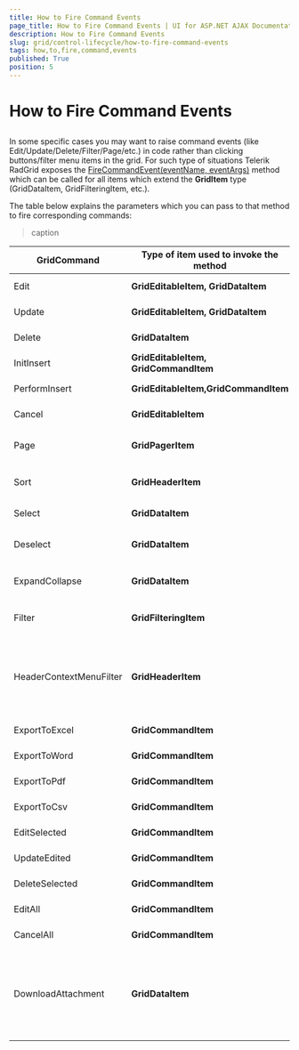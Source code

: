 ```yaml
---
title: How to Fire Command Events
page_title: How to Fire Command Events | UI for ASP.NET AJAX Documentation
description: How to Fire Command Events
slug: grid/control-lifecycle/how-to-fire-command-events
tags: how,to,fire,command,events
published: True
position: 5
---
```


# How to Fire Command Events



## 

In some specific cases you may want to raise command events (like Edit/Update/Delete/Filter/Page/etc.) in code rather than clicking buttons/filter menu items in the grid. For such type of situations Telerik RadGrid exposes the [ FireCommandEvent(eventName, eventArgs)]() method which can be called for all items which extend the __GridItem__ type (GridDataItem, GridFilteringItem, etc.).

The table below explains the parameters which you can pass to that method to fire corresponding commands:


>caption  

| GridCommand | Type of item used to invoke the method | FireCommandEvent syntax | eventArgs details |
| ------ | ------ | ------ | ------ |
|Edit| __GridEditableItem, GridDataItem__ |FireCommandEvent("Edit", GridCommandEventArgs)|Required but not usedExample: FireCommandEvent("Edit", String.Empty)|
|Update| __GridEditableItem, GridDataItem__ |FireCommandEvent("Update", GridCommandEventArgs)|Required but not usedExample: FireCommandEvent("Update", String.Empty)|
|Delete| __GridDataItem__ |FireCommandEvent("Delete", GridCommandEventArgs)|Required but not usedFireCommandEvent("Delete", String.Empty)|
|InitInsert| __GridEditableItem, GridCommandItem__ |FireCommandEvent("InitInsert", GridCommandEventArgs)|Required but not usedFireCommandEvent("InitInsert", String.Empty)|
|PerformInsert| __GridEditableItem,GridCommandItem__ |FireCommandEvent("PerformInsert", GridCommandEventArgs)|Required but not usedExample: FireCommandEvent("PerformInsert", String.Empty)|
|Cancel| __GridEditableItem__ |FireCommandEvent("Cancel", GridCommandEventArgs)|Required but not usedExample: FireCommandEvent("Cancel", String.Empty)|
|Page| __GridPagerItem__ |FireCommandEvent("Page", GridPageChangedEventArgs)|string argument: "First", "Next", "Prev", "Last", numeric values as string presentationExample: FireCommandEvent("Page", "Next")|
|Sort| __GridHeaderItem__ |FireCommandEvent("Sort", GridSortCommandEventArgs)|string argument: fieldName (mandatory), sortOrder (optional)Example: FireCommandEvent("Sort", "ContactName")|
|Select| __GridDataItem__ |FireCommandEvent("Select", GridSelectCommandEventArgs)|Required but not usedExample: FireCommandEvent("Select", String.Empty)|
|Deselect| __GridDataItem__ |FireCommandEvent("Deselect", GridDeselectCommandEventArgs)|Required but not usedExample:FireCommandEvent("Deselect", String.Empty)|
|ExpandCollapse| __GridDataItem__ |FireCommandEvent("ExpandCollapse", GridExpandCommandEventArgs)|Required but not usedExample:FireCommandEvent("ExpandCollapse", String.Empty)|
|Filter| __GridFilteringItem__ |FireCommandEvent("Filter", GridFilterCommandEventArgs)|Pair holding the menu item value and the column UniqueNameExample: FireCommandEvent("Filter", new Pair(menuItem.Value,columnUniqueName))|
|HeaderContextMenuFilter| __GridHeaderItem__ |FireCommandEvent("HeaderContextMenuFilter",GridHeaderContextMenuFilterEventArgs)|Triplet holding the name of the column and two pairs for the filter conditions data.Example: FireCommandEvent("HeaderContextMenuFilter", new Triplet() { First = "OrderID", Second = new Pair() { First = "GreaterThan", Second = 10250 }, Third = new Pair() { First = "LessThan", Second = 10342 } } );|
|ExportToExcel| __GridCommandItem__ |FireCommandEvent("ExportToExcel", GridCommandEventArgs)|Required but not usedExample: FireCommandEvent("ExportToExcel", String.Empty)|
|ExportToWord| __GridCommandItem__ |FireCommandEvent("ExportToWord", GridCommandEventArgs)|Required but not usedExample: FireCommandEvent("ExportToWord", String.Empty)|
|ExportToPdf| __GridCommandItem__ |FireCommandEvent("ExportToPdf", GridCommandEventArgs)|Required but not usedExample: FireCommandEvent("ExportToPdf", String.Empty)|
|ExportToCsv| __GridCommandItem__ |FireCommandEvent("ExportToCsv", GridCommandEventArgs)|Required but not usedExample: FireCommandEvent("ExportToCsv", String.Empty)|
|EditSelected| __GridCommandItem__ |FireCommandEvent("EditSelected", GridCommandEventArgs)|Required but not usedExample: FireCommandEvent("EditSelected", String.Empty)|
|UpdateEdited| __GridCommandItem__ |FireCommandEvent("UpdateEdited", GridCommandEventArgs)|Required but not usedExample: FireCommandEvent("UpdateEdited", String.Empty)|
|DeleteSelected| __GridCommandItem__ |FireCommandEvent("DeleteSelected", GridCommandEventArgs)|Required but not usedExample: FireCommandEvent("DeleteSelected", String.Empty)|
|EditAll| __GridCommandItem__ |FireCommandEvent("EditAll", GridCommandEventArgs)|Required but not usedExample: FireCommandEvent("EditAll", String.Empty)|
|CancelAll| __GridCommandItem__ |FireCommandEvent("CancelAll", GridCommandEventArgs)|Required but not usedExample: FireCommandEvent("CancelAll", String.Empty)|
|DownloadAttachment| __GridDataItem__ |FireCommandEvent("DownloadAttachment", GridDownloadAttachmentCommandEventArgs)|IDictionary collection of key/value pairs (see[this demo](http://demos.telerik.com/aspnet-ajax/grid/examples/generalfeatures/gridattachmentcolumn/defaultcs.aspx))Example:Dictionary<string, object> dict = new Dictionary<string, object>();dict["ColumnUniqueName"] = "AttColumn1";dict["FileName"] = "report.doc";dict["FileId"] = "1423";FireCommandEvent("DownloadAttachment", dict)|
